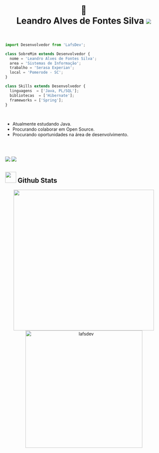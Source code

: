 <h1 align="center">
📄<br>Leandro Alves de Fontes Silva
  <img src="https://user-images.githubusercontent.com/73097560/115834477-dbab4500-a447-11eb-908a-139a6edaec5c.gif"><br><br>
</h1>


```js
import Desenvolvedor from 'LafsDev';

class SobreMim extends Desenvolvedor {
  nome = 'Leandro Alves de Fontes Silva';
  area = 'Sistemas de Informação';
  trabalho = 'Serasa Experian';
  local = 'Pomerode - SC';
}

class Skills extends Desenvolvedor {
  linguagens  = ['Java, PL/SQL'];
  bibliotecas  = ['Hibernate'];
  frameworks = ['Spring'];
}
```
<br>

- Atualmente estudando Java.
- Procurando colaborar em Open Source.
- Procurando oportunidades na área de desenvolvimento.

<br><br>

<p align="left">
  <a href="mailto:lafs.dev@gmail.com" alt="Gmail">
  <img src="https://img.shields.io/badge/-Gmail-FF0000?style=flat-square&labelColor=FF0000&logo=gmail&logoColor=white&link=lafs.dev@gmail.com" /></a>

  <a href="https://www.linkedin.com/in/lafs/" alt="Linkedin">
  <img src="https://img.shields.io/badge/-Linkedin-0e76a8?style=flat-square&logo=Linkedin&logoColor=white&link=https://www.linkedin.com/in/lafs/" /></a>
  
  ## <img src="https://media.giphy.com/media/iY8CRBdQXODJSCERIr/giphy.gif" width="35"><b> Github Stats </b>
  
  <div align="center">
  
<a href="https://github.com/lafsdev/">
  <img src="https://github-readme-stats.vercel.app/api?username=lafsdev&include_all_commits=true&count_private=true&show_icons=true&line_height=20&title_color=7A7ADB&icon_color=2234AE&text_color=D3D3D3&bg_color=0,000000,130F40" width="450"/>
  <img src="https://github-readme-stats.vercel.app/api/top-langs?username=lafsdev&show_icons=true&locale=en&layout=compact&line_height=20&title_color=7A7ADB&icon_color=2234AE&text_color=D3D3D3&bg_color=0,000000,130F40" width="375"  alt="lafsdev"/>
</div>



